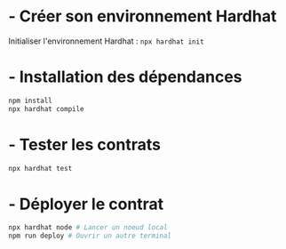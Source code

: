 # - Créer son environnement Hardhat

Initialiser l'environnement Hardhat :
`npx hardhat init`

# - Installation des dépendances

```bash
npm install
npx hardhat compile
```

# - Tester les contrats

```bash
npx hardhat test
```

# - Déployer le contrat

```bash
npx hardhat node # Lancer un noeud local
npm run deploy # Ouvrir un autre terminal
```
